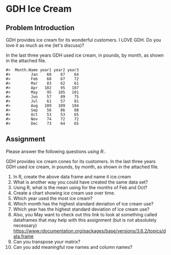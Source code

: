 # GDH Ice Cream

## Problem Introduction

GDH provides ice cream for its wonderful customers. I LOVE GDH.  Do you love it as much as me (let's discuss)?  


In the last three years GDH used ice cream, in pounds, by month, as shown in the attached file.



```
#>  Month.Name year1 year2 year3
#>         Jan    60    67    64
#>         Feb    68    67    72
#>         Mar    83    62    61
#>         Apr   102    95   107
#>         May    95   105   101
#>         Jun    57    89    75
#>         Jul    61    57    81
#>         Aug   109   109   104
#>         Sep    56    86    88
#>         Oct    53    53    65
#>         Nov    74    72    72
#>         Dec    73    64    65
```

## Assignment 

Please answer the following questions *using R*:.

GDH provides ice cream cones for its customers.  In the last three years GDH used ice cream, in pounds, by month, as shown in the attached file.



1.	In R, create the above data frame and name it ice.cream
2.	What is another way you could have created the same data set?
3.	Using R, what is the mean using for the months of Feb and Oct?
4.	Create a chart showing ice cream use over time.
5.	Which year used the most ice cream?
6.	Which month has the highest standard deviation of ice cream use?
7.	Which year has the highest standard deviation of ice cream use? 
8.	Also, you May want to check out this link to look at something called dataframes that may help with this assignment (but is not absolutely necessary) https://www.rdocumentation.org/packages/base/versions/3.6.2/topics/data.frame
9. Can you transpose your matrix?
10. Can you add meaningful row names and column names?
